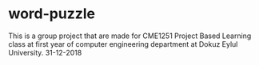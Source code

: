 # word-puzzle
This is a group project that are made for CME1251 Project Based Learning class at first year of computer engineering department at Dokuz Eylul University. 31-12-2018
